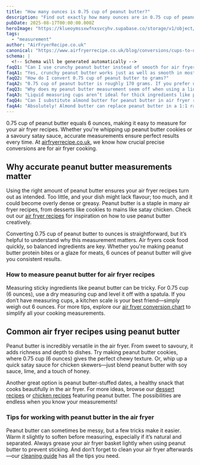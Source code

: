 ```yaml
---
title: "How many ounces is 0.75 cup of peanut butter?"
description: "Find out exactly how many ounces are in 0.75 cup of peanut butter for perfect air fryer recipes. Convert measurements effortlessly!"
pubDate: 2025-08-17T00:00:00.000Z
heroImage: "https://klueoymssxwfnxsvcyhv.supabase.co/storage/v1/object/public/Shmucket/how-many-ounces-is-0-75-cup-of-peanut-butter.webp"
tags:
  - "measurement"
author: "AirFryerRecipe.co.uk"
canonical: "https://www.airfryerrecipe.co.uk/blog/conversions/cups-to-ounces/how-many-ounces-is-0-75-cup-of-peanut-butter"
schema: |
  <!-- Schema will be generated automatically -->
faqQ1: "Can I use crunchy peanut butter instead of smooth for air fryer recipes?"
faqA1: "Yes, crunchy peanut butter works just as well as smooth in most air fryer recipes. The texture will be slightly different, but the flavour remains the same. Just ensure you measure 0.75 cup (6 ounces) accurately for consistent results."
faqQ2: "How do I convert 0.75 cup of peanut butter to grams?"
faqA2: "0.75 cup of peanut butter is roughly 170 grams. If you prefer using metric measurements, a kitchen scale is the easiest way to get precise amounts. This conversion is handy for international recipes or if your scale doesn’t measure ounces."
faqQ3: "Why does my peanut butter measurement seem off when using a liquid measuring cup?"
faqA3: "Liquid measuring cups aren’t ideal for thick ingredients like peanut butter. They can leave air gaps, leading to inaccurate measurements. Always use dry measuring cups or a scale for sticky substances to ensure you get exactly 0.75 cup (6 ounces)."
faqQ4: "Can I substitute almond butter for peanut butter in air fryer recipes?"
faqA4: "Absolutely! Almond butter can replace peanut butter in a 1:1 ratio, so 0.75 cup (6 ounces) of almond butter will work fine. The flavour will be slightly different, but the texture and cooking process remain similar. Adjust seasonings if needed."
---
```

<p>0.75 cup of peanut butter equals 6 ounces, making it easy to measure for your air fryer recipes. Whether you're whipping up peanut butter cookies or a savoury satay sauce, accurate measurements ensure perfect results every time. At <a href=https://www.airfryerrecipe.co.uk>airfryerrecipe.co.uk</a>, we know how crucial precise conversions are for air fryer cooking.</p>  

<h2>Why accurate peanut butter measurements matter</h2>  
<p>Using the right amount of peanut butter ensures your air fryer recipes turn out as intended. Too little, and your dish might lack flavour; too much, and it could become overly dense or greasy. Peanut butter is a staple in many air fryer recipes, from desserts like cookies to mains like satay chicken. Check out our <a href=https://www.airfryerrecipe.co.uk/recipes>air fryer recipes</a> for inspiration on how to use peanut butter creatively.</p>  

<p>Converting 0.75 cup of peanut butter to ounces is straightforward, but it’s helpful to understand why this measurement matters. Air fryers cook food quickly, so balanced ingredients are key. Whether you're making peanut butter protein bites or a glaze for meats, 6 ounces of peanut butter will give you consistent results.</p>  

<h3>How to measure peanut butter for air fryer recipes</h3>  
<p>Measuring sticky ingredients like peanut butter can be tricky. For 0.75 cup (6 ounces), use a dry measuring cup and level it off with a spatula. If you don’t have measuring cups, a kitchen scale is your best friend—simply weigh out 6 ounces. For more tips, explore our <a href=https://www.airfryerrecipe.co.uk/air-fryer-conversion-chart>air fryer conversion chart</a> to simplify all your cooking measurements.</p>  

<h2>Common air fryer recipes using peanut butter</h2>  
<p>Peanut butter is incredibly versatile in the air fryer. From sweet to savoury, it adds richness and depth to dishes. Try making peanut butter cookies, where 0.75 cup (6 ounces) gives the perfect chewy texture. Or, whip up a quick satay sauce for chicken skewers—just blend peanut butter with soy sauce, lime, and a touch of honey.</p>  

<p>Another great option is peanut butter-stuffed dates, a healthy snack that cooks beautifully in the air fryer. For more ideas, browse our <a href=https://www.airfryerrecipe.co.uk/recipe-category/dessert>dessert recipes</a> or <a href=https://www.airfryerrecipe.co.uk/recipe-category/chicken>chicken recipes</a> featuring peanut butter. The possibilities are endless when you know your measurements!</p>  

<h3>Tips for working with peanut butter in the air fryer</h3>  
<p>Peanut butter can sometimes be messy, but a few tricks make it easier. Warm it slightly to soften before measuring, especially if it’s natural and separated. Always grease your air fryer basket lightly when using peanut butter to prevent sticking. And don’t forget to clean your air fryer afterwards—our <a href=https://www.airfryerrecipe.co.uk/air-fryer-cleaner>cleaning guide</a> has all the tips you need.</p>

